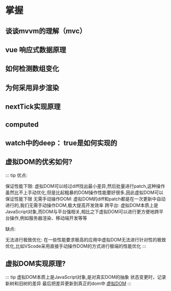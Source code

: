 # 掌握

## 谈谈mvvm的理解（mvc）
## vue 响应式数据原理
## 如何检测数组变化
## 为何采用异步渲染
## nextTick实现原理
## computed
## watch中的deep： true是如何实现的
## 虚拟DOM的优劣如何?
::: tip
优点:

保证性能下限: 虚拟DOM可以经过diff找出最小差异,然后批量进行patch,这种操作虽然比不上手动优化,但是比起粗暴的DOM操作性能要好很多,因此虚拟DOM可以保证性能下限
无需手动操作DOM: 虚拟DOM的diff和patch都是在一次更新中自动进行的,我们无需手动操作DOM,极大提高开发效率
跨平台: 虚拟DOM本质上是JavaScript对象,而DOM与平台强相关,相比之下虚拟DOM可以进行更方便地跨平台操作,例如服务器渲染、移动端开发等等

缺点:

无法进行极致优化: 在一些性能要求极高的应用中虚拟DOM无法进行针对性的极致优化,比如VScode采用直接手动操作DOM的方式进行极端的性能优化
:::
## 虚拟DOM实现原理?
::: tip
虚拟DOM本质上是JavaScript对象,是对真实DOM的抽象
状态变更时，记录新树和旧树的差异
最后把差异更新到真正的dom中
[虚拟DOM](https://github.com/Advanced-Interview-Question/front-end-interview/blob/master/docs/guide/virtualDom.md)
:::